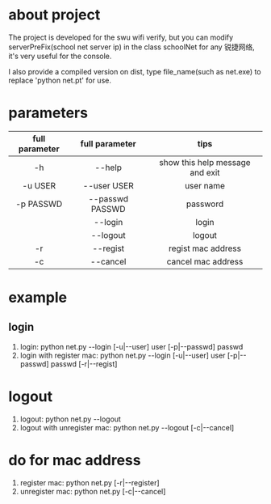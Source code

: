 # about project

The project is developed for the swu wifi verify, but you can modify serverPreFix(school net server ip) in the class schoolNet for any 锐捷网络, it's very useful for the console.

I also provide a compiled version on dist, type file\_name(such as net.exe) to replace 'python net.pt' for use.

# parameters

| full parameter | full parameter  |              tips               |
| :------------: | :-------------: | :-----------------------------: |
|       -h       |     --help      | show this help message and exit |
|    -u USER     |   --user USER   |            user name            |
|   -p PASSWD    | --passwd PASSWD |            password             |
|                |     --login     |              login              |
|                |    --logout     |             logout              |
|       -r       |    --regist     |       regist mac address        |
|       -c       |    --cancel     |       cancel mac address        |

# example

## login

1. login: python net.py --login [-u|--user] user [-p|--passwd] passwd
2. login with register mac: python net.py --login [-u|--user] user [-p|--passwd] passwd [-r|--regist]

# logout

1. logout: python net.py --logout
2. logout with unregister mac: python net.py --logout [-c|--cancel]

# do for mac address

1. register mac: python net.py [-r|--register]
2. unregister mac: python net.py [-c|--cancel]

